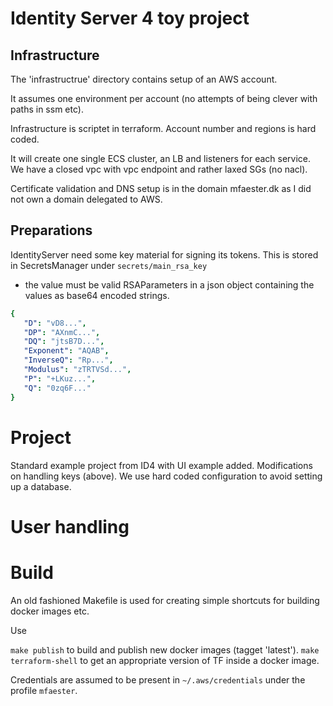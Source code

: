 # Identity Server 4 toy project

## Infrastructure
The 'infrastructrue' directory contains setup of an AWS account. 

It assumes one environment per account (no attempts of being clever with paths in ssm etc). 

Infrastructure is scriptet in terraform. Account number and regions is hard coded. 

It will create one single ECS cluster, an LB and listeners for each service. We have a closed 
vpc with vpc endpoint and rather laxed SGs (no nacl). 

Certificate validation and DNS setup is in the domain mfaester.dk as I did not own a domain 
delegated to AWS. 

## Preparations 
IdentityServer need some key material for signing its tokens. This is stored in SecretsManager under `secrets/main_rsa_key` 
- the value must be valid RSAParameters in a json object containing the values as base64 encoded strings.

```yaml
{
   "D": "vD8...",
   "DP": "AXnmC...",
   "DQ": "jtsB7D...",
   "Exponent": "AQAB",
   "InverseQ": "Rp...",
   "Modulus": "zTRTVSd...",
   "P": "+LKuz...",
   "Q": "0zq6F..."
}
```

# Project 
Standard example project from ID4 with UI example added. Modifications on handling keys (above). We use hard coded configuration to avoid setting 
up a database. 


# User handling 

# Build 

An old fashioned Makefile is used for creating simple shortcuts for building docker images etc. 

Use 

`make publish` to build and publish new docker images (tagget 'latest'). 
`make terraform-shell` to get an appropriate version of TF inside a docker image. 


Credentials are assumed to be present in `~/.aws/credentials` under the profile `mfaester`.
